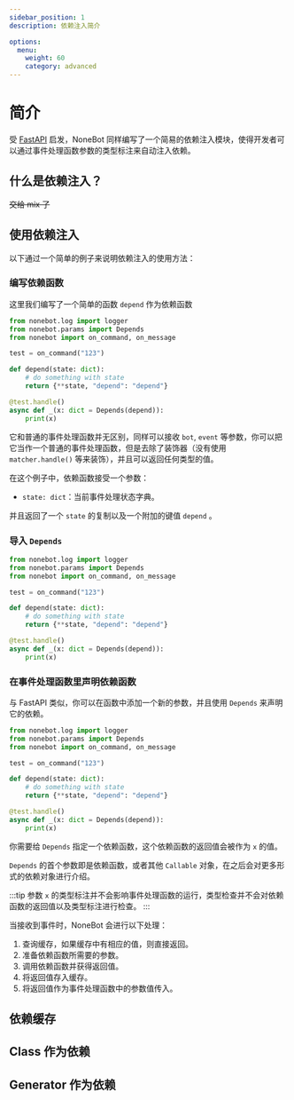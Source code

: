 ```yaml
---
sidebar_position: 1
description: 依赖注入简介

options:
  menu:
    weight: 60
    category: advanced
---
```


# 简介

受 [FastAPI](https://fastapi.tiangolo.com/tutorial/dependencies/) 启发，NoneBot 同样编写了一个简易的依赖注入模块，使得开发者可以通过事件处理函数参数的类型标注来自动注入依赖。

## 什么是依赖注入？

~~交给 mix 了~~

## 使用依赖注入

以下通过一个简单的例子来说明依赖注入的使用方法：

### 编写依赖函数

这里我们编写了一个简单的函数 `depend` 作为依赖函数

```python {7-9}
from nonebot.log import logger
from nonebot.params import Depends
from nonebot import on_command, on_message

test = on_command("123")

def depend(state: dict):
    # do something with state
    return {**state, "depend": "depend"}

@test.handle()
async def _(x: dict = Depends(depend)):
    print(x)
```

它和普通的事件处理函数并无区别，同样可以接收 `bot`, `event` 等参数，你可以把它当作一个普通的事件处理函数，但是去除了装饰器（没有使用 `matcher.handle()` 等来装饰），并且可以返回任何类型的值。

在这个例子中，依赖函数接受一个参数：

- `state: dict`：当前事件处理状态字典。

并且返回了一个 `state` 的复制以及一个附加的键值 `depend` 。

### 导入 `Depends`

```python {2}
from nonebot.log import logger
from nonebot.params import Depends
from nonebot import on_command, on_message

test = on_command("123")

def depend(state: dict):
    # do something with state
    return {**state, "depend": "depend"}

@test.handle()
async def _(x: dict = Depends(depend)):
    print(x)
```

### 在事件处理函数里声明依赖函数

与 FastAPI 类似，你可以在函数中添加一个新的参数，并且使用 `Depends` 来声明它的依赖。

```python {12}
from nonebot.log import logger
from nonebot.params import Depends
from nonebot import on_command, on_message

test = on_command("123")

def depend(state: dict):
    # do something with state
    return {**state, "depend": "depend"}

@test.handle()
async def _(x: dict = Depends(depend)):
    print(x)
```

你需要给 `Depends` 指定一个依赖函数，这个依赖函数的返回值会被作为 `x` 的值。

`Depends` 的首个参数即是依赖函数，或者其他 `Callable` 对象，在之后会对更多形式的依赖对象进行介绍。

:::tip
参数 `x` 的类型标注并不会影响事件处理函数的运行，类型检查并不会对依赖函数的返回值以及类型标注进行检查。
:::

当接收到事件时，NoneBot 会进行以下处理：

1. 查询缓存，如果缓存中有相应的值，则直接返回。
2. 准备依赖函数所需要的参数。
3. 调用依赖函数并获得返回值。
4. 将返回值存入缓存。
5. 将返回值作为事件处理函数中的参数值传入。

## 依赖缓存

## Class 作为依赖

## Generator 作为依赖
